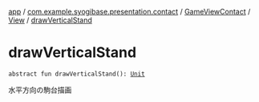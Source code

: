 [app](../../../index.md) / [com.example.syogibase.presentation.contact](../../index.md) / [GameViewContact](../index.md) / [View](index.md) / [drawVerticalStand](./draw-vertical-stand.md)

# drawVerticalStand

`abstract fun drawVerticalStand(): `[`Unit`](https://kotlinlang.org/api/latest/jvm/stdlib/kotlin/-unit/index.html)

水平方向の駒台描画


